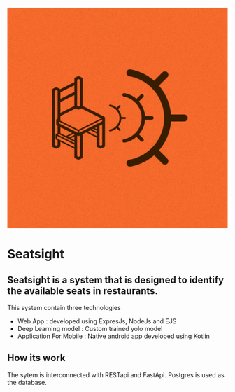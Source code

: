 ![Seatsight Logo](SeatsightWebApp/public/img/seatsight.png)
# Seatsight
## Seatsight is a system that is designed to identify the available seats in restaurants. 
This system contain three technologies
- Web App : developed using ExpresJs, NodeJs and EJS
- Deep Learning model : Custom trained yolo model
- Application For Mobile : Native android app developed using Kotlin

## How its work
The sytem is interconnected with RESTapi and FastApi. Postgres is used as the database.


